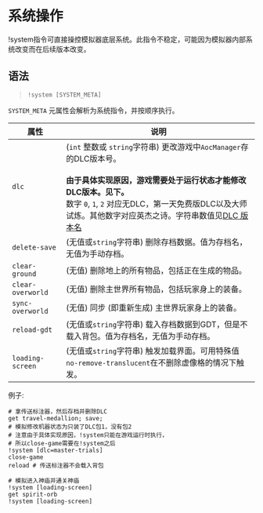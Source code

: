# 系统操作

<skyb>!system</skyb>指令可直接操控模拟器底层系统。此指令不稳定，可能因为模拟器内部系统改变而在后续版本改变。

## 语法
> `!system [SYSTEM_META]`

`SYSTEM_META` 元属性会解析为系统指令，并按顺序执行。

<div class="skybook--wide-table">

| 属性 | 说明 |
| - | - |
| `dlc` | (`int` 整数或 `string`字符串) 更改游戏中`AocManager`存的DLC版本号。<br><br>**由于具体实现原因，游戏需要处于运行状态才能修改DLC版本。见下。**<br>数字 `0`, `1`, `2` 对应无DLC，第一天免费版DLC以及大师试炼。其他数字对应英杰之诗。字符串数值见[DLC 版本名](../generated/constants.md) |
| `delete-save` | (无值或`string`字符串) 删除存档数据。值为存档名，无值为手动存档。|
| `clear-ground` | (无值) 删除地上的所有物品，包括正在生成的物品。 |
| `clear-overworld` | (无值) 删除主世界所有物品，包括玩家身上的装备。 |
| `sync-overworld` | (无值) 同步 (即重新生成) 主世界玩家身上的装备。 |
| `reload-gdt` | (无值或`string`字符串) 载入存档数据到GDT，但是不载入背包。值为存档名，无值为手动存档。 |
| `loading-screen` | (无值或`string`字符串) 触发加载界面。可用特殊值`no-remove-translucent`在不删除虚像格的情况下触发。 |

</div>

例子:
```skybook
# 拿传送标注器，然后存档并删除DLC
get travel-medallion; save;
# 模拟修改机器状态为只装了DLC包1，没有包2
# 注意由于具体实现原因，!system只能在游戏运行时执行，
# 所以close-game需要在!system之后
!system [dlc=master-trials]
close-game
reload # 传送标注器不会载入背包

# 模拟进入神庙并通关神庙
!system [loading-screen]
get spirit-orb
!system [loading-screen]
```

